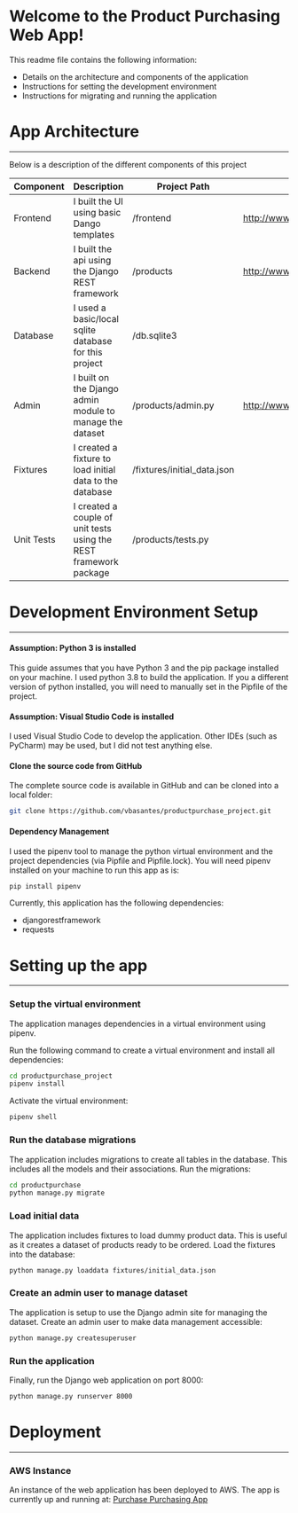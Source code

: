 # Welcome to the Product Purchasing Web App!

This readme file contains the following information:
- Details on the architecture and components of the application
- Instructions for setting the development environment
- Instructions for migrating and running the application

# App Architecture
----

Below is a description of the different components of this project

| Component | Description | Project Path | URL (local) |
| ------ | ------ | ------ | ------ |
| Frontend | I built the UI using basic Dango templates | /frontend | http://www.localhost.com:8000/ | 
| Backend | I built the api using the Django REST framework | /products | http://www.localhost.com:8000/products |  http://www.localhost.com:8000/admin | 
| Database | I used a basic/local sqlite database for this project | /db.sqlite3 |  |  
| Admin  | I built on the Django admin module to manage the dataset | /products/admin.py | http://www.localhost.com:8000/admin |
| Fixtures | I created a fixture to load initial data to the database | /fixtures/initial_data.json |  |  
| Unit Tests | I created a couple of unit tests using the REST framework package | /products/tests.py |  | 


# Development Environment Setup
----

#### Assumption: Python 3 is installed
This guide assumes that you have Python 3 and the pip package installed on your machine. I used python 3.8 to build the application. If you a different version of python installed, you will need to manually set in the Pipfile of the project.

#### Assumption: Visual Studio Code is installed
I used Visual Studio Code to develop the application. Other IDEs (such as PyCharm) may be used, but I did not test anything else.

#### Clone the source code from GitHub
The complete source code is available in GitHub and can be cloned into a local folder:
```sh
git clone https://github.com/vbasantes/productpurchase_project.git
```

#### Dependency Management
I used the pipenv tool to manage the python virtual environment and the project dependencies (via Pipfile and Pipfile.lock). You will need pipenv installed on your machine to run this app as is:
```sh
pip install pipenv
```
Currently, this application has the following dependencies: 
- djangorestframework
- requests

# Setting up the app
----

### Setup the virtual environment
The application manages dependencies in a virtual environment using pipenv. 

Run the following command to create a virtual environment and install all dependencies:
```sh
cd productpurchase_project
pipenv install
```

Activate the virtual environment:
```sh
pipenv shell
```

### Run the database migrations
The application includes migrations to create all tables in the database. This includes all the models and their associations. Run the migrations:
```sh
cd productpurchase
python manage.py migrate
```

### Load initial data 
The application includes fixtures to load dummy product data. This is useful  as it creates a dataset of products ready to be ordered. Load the fixtures into the database:
```sh
python manage.py loaddata fixtures/initial_data.json
```

### Create an admin user to manage dataset
The application is setup to use the Django admin site for managing the dataset. Create an admin user to make data management accessible:
```sh
python manage.py createsuperuser
```

### Run the application
Finally, run the Django web application on port 8000:
```sh
python manage.py runserver 8000
```

# Deployment

----
### AWS Instance

An instance of the web application has been deployed to AWS. The app is currently up and running at: [Purchase Purchasing App](http://ec2-18-234-63-225.compute-1.amazonaws.com:8000/)
